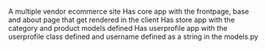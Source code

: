 A multiple vendor ecommerce site
Has core app with the frontpage, base and about page that get rendered in the client
Has store app with the category and product models defined
Has userprofile app with the userprofile class defined and username defined as a string in the models.py